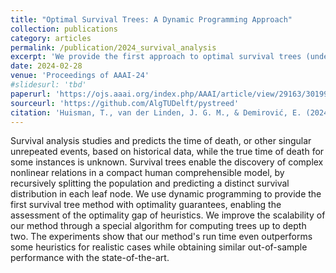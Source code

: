 ```yaml
---
title: "Optimal Survival Trees: A Dynamic Programming Approach"
collection: publications
category: articles
permalink: /publication/2024_survival_analysis
excerpt: 'We provide the first approach to optimal survival trees (under the proportional hazards assumption).'
date: 2024-02-28
venue: 'Proceedings of AAAI-24'
#slidesurl: 'tbd'
paperurl: 'https://ojs.aaai.org/index.php/AAAI/article/view/29163/30199'
sourceurl: 'https://github.com/AlgTUDelft/pystreed'
citation: 'Huisman, T., van der Linden, J. G. M., & Demirović, E. (2024). &quot;Optimal Survival Trees: A Dynamic Programming Approach.&quot; <i>Proceedings of AAAI-24</i>, 12680-12688.'
---
```


Survival analysis studies and predicts the time of death, or other singular unrepeated events, based on historical data, while the true time of death for some instances is unknown. Survival trees enable the discovery of complex nonlinear relations in a compact human comprehensible model, by recursively splitting the population and predicting a distinct survival distribution in each leaf node. We use dynamic programming to provide the first survival tree method with optimality guarantees, enabling the assessment of the optimality gap of heuristics. We improve the scalability of our method through a special algorithm for computing trees up to depth two. The experiments show that our method's run time even outperforms some heuristics for realistic cases while obtaining similar out-of-sample performance with the state-of-the-art.